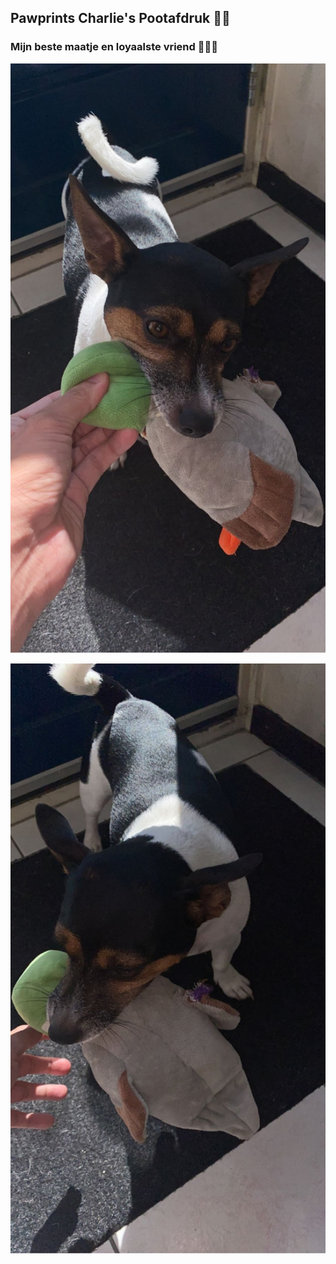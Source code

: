 ## Pawprints Charlie's Pootafdruk 🐕‍🦺
### Mijn beste maatje en loyaalste vriend 🦴🐾💘
![Charlie1](https://github.com/darryldejong/readme-assets/blob/f3b222f61967a4c2abc7b3d37f68ceb2589f3d73/Pawprints/charlieduck.jpg)

![Charlie2](https://github.com/darryldejong/readme-assets/blob/f3b222f61967a4c2abc7b3d37f68ceb2589f3d73/Pawprints/charlieduck2.jpg)
